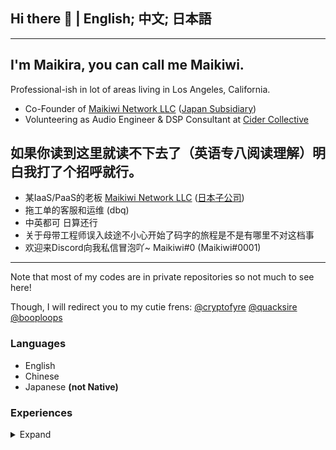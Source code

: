 ## Hi there 👋 | English; 中文; 日本語

--- 

## I'm Maikira, you can call me Maikiwi. 
Professional-ish in lot of areas living in Los Angeles, California. 
- Co-Founder of [Maikiwi Network LLC](https://mai.kiwi) ([Japan Subsidiary](https://mai.ne.jp))   
- Volunteering as Audio Engineer & DSP Consultant at [Cider Collective](https://github.com/ciderapp)

## 如果你读到这里就读不下去了（英语专八阅读理解）明白我打了个招呼就行。
- 某IaaS/PaaS的老板 [Maikiwi Network LLC](https://mai.kiwi) ([日本子公司](https://mai.ne.jp))   
- 拖工单的客服和运维 (dbq)
- 中英都可 日算还行
- 关于母带工程师误入歧途不小心开始了码字的旅程是不是有哪里不对这档事
- 欢迎来Discord向我私信冒泡吖~ Maikiwi#0 (Maikiwi#0001)
--- 

Note that most of my codes are in private repositories so not much to see here!

Though, I will redirect you to my cutie frens:
[@cryptofyre](https://github.com/cryptofyre)
[@quacksire](https://github.com/quacksire)
[@booploops](https://github.com/booploops)

### Languages
- English 
- Chinese 
- Japanese **(not Native)**

### Experiences
<details>
<summary>Expand</summary>

- Mastering Engineer & DSP Design Consultant (~6y)
- Software-Driven Psychoacoustic Enhancement (from above) 
- Wizardry in Traffic Routing within greater China region.
- Hybrid/Multi Cloud IaaS (2018 - Present)
</details>
